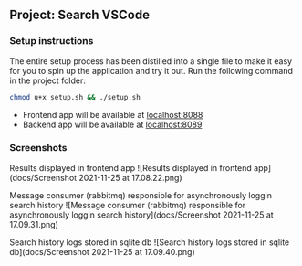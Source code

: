 ## Project: Search VSCode

### Setup instructions
The entire setup process has been distilled into a single file to make it easy for you to spin up the application and try it out. Run the following command in the project folder:

 ```bash
 chmod u+x setup.sh && ./setup.sh
 ```
- Frontend app will be available at [localhost:8088](localhost:8088)
- Backend app will be available at [localhost:8089](localhost:8089)

### Screenshots
Results displayed in frontend app
![Results displayed in frontend app](docs/Screenshot 2021-11-25 at 17.08.22.png)

Message consumer (rabbitmq) responsible for asynchronously loggin search history
![Message consumer (rabbitmq) responsible for asynchronously loggin search history](docs/Screenshot 2021-11-25 at 17.09.31.png)

Search history logs stored in sqlite db
![Search history logs stored in sqlite db](docs/Screenshot 2021-11-25 at 17.09.40.png)
